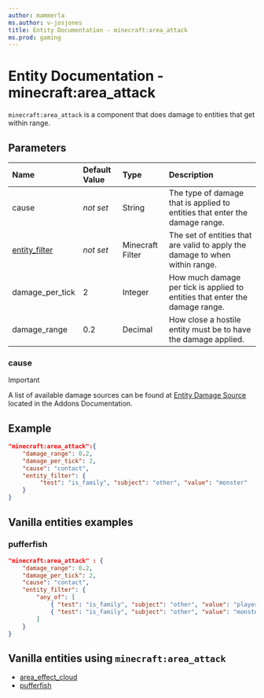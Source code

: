 ```yaml
---
author: mammerla
ms.author: v-josjones
title: Entity Documentation - minecraft:area_attack
ms.prod: gaming
---
```


# Entity Documentation - minecraft:area_attack

`minecraft:area_attack` is a component that does damage to entities that get within range.

## Parameters

|Name |Default Value  |Type  |Description  |
|:----------|:----------|:----------|:----------|
|cause |*not set* | String| The type of damage that is applied to entities that enter the damage range. |
|[entity_filter](../FilterList.md) |*not set*  |Minecraft Filter|The set of entities that are valid to apply the damage to when within range.    |
|damage_per_tick| 2| Integer|  How much damage per tick is applied to entities that enter the damage range. |
|damage_range| 0.2| Decimal| How close a hostile entity must be to have the damage applied. |

### cause

> [!IMPORTANT]
> A list of available damage sources can be found at [Entity Damage Source](../../../AddonsReference/Examples/AddonEntities.md#entity-damage-source) located in the Addons Documentation.

## Example

```json
"minecraft:area_attack":{
    "damage_range": 0.2,
    "damage_per_tick": 2,
    "cause": "contact",
    "entity_filter": {
         "test": "is_family", "subject": "other", "value": "monster"
    }
}
```

## Vanilla entities examples

### pufferfish

```json
"minecraft:area_attack" : {
    "damage_range": 0.2,
    "damage_per_tick": 2,
    "cause": "contact",
    "entity_filter": {
        "any_of": [
            { "test": "is_family", "subject": "other", "value": "player" },
            { "test": "is_family", "subject": "other", "value": "monster" }
        ]    
    }
}
```


## Vanilla entities using `minecraft:area_attack`

- [area_effect_cloud](../../../../Source/VanillaBehaviorPack_Snippets/entities/area_effect_cloud.md)
- [pufferfish](../../../../Source/VanillaBehaviorPack_Snippets/entities/pufferfish.md)
